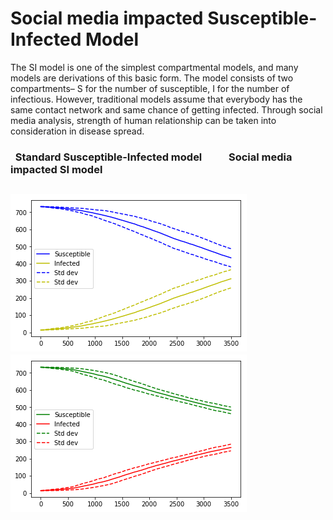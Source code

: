# Social media impacted Susceptible-Infected Model
The SI model is one of the simplest compartmental models, and many models are derivations of this basic form. The model consists of two compartments– S for the number of susceptible, I for the number of infectious. However, traditional models assume that everybody has the same contact network and same chance of getting infected. Through social media analysis, strength of human relationship can be taken into consideration in disease spread.

### &nbsp; Standard Susceptible-Infected model &nbsp; &nbsp; &nbsp; &nbsp; &nbsp; Social media impacted SI model<br/>
<img src="https://github.com/jhkuang11/simulation/blob/master/graphs/1.png" /> <img src="https://github.com/jhkuang11/simulation/blob/master/graphs/2.png" /><br/>
--------------



